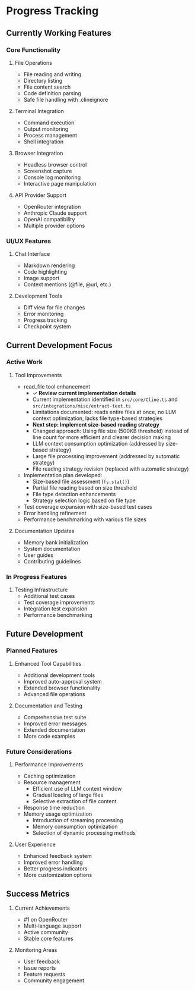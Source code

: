 # Progress Tracking

## Currently Working Features

### Core Functionality
1. File Operations
   - File reading and writing
   - Directory listing
   - File content search
   - Code definition parsing
   - Safe file handling with .clineignore

2. Terminal Integration
   - Command execution
   - Output monitoring
   - Process management
   - Shell integration

3. Browser Integration
   - Headless browser control
   - Screenshot capture
   - Console log monitoring
   - Interactive page manipulation

4. API Provider Support
   - OpenRouter integration
   - Anthropic Claude support
   - OpenAI compatibility
   - Multiple provider options

### UI/UX Features
1. Chat Interface
   - Markdown rendering
   - Code highlighting
   - Image support
   - Context mentions (@file, @url, etc.)

2. Development Tools
   - Diff view for file changes
   - Error monitoring
   - Progress tracking
   - Checkpoint system

## Current Development Focus

### Active Work
1. Tool Improvements
   - read_file tool enhancement
     - ✓ **Review current implementation details**
     - Current implementation identified in `src/core/Cline.ts` and `src/integrations/misc/extract-text.ts`
     - Limitations documented: reads entire files at once, no LLM context optimization, lacks file type-based strategies
     - **Next step: Implement size-based reading strategy**
     - Changed approach: Using file size (500KB threshold) instead of line count for more efficient and clearer decision making
     - LLM context consumption optimization (addressed by size-based strategy)
     - Large file processing improvement (addressed by automatic strategy)
     - File reading strategy revision (replaced with automatic strategy)
   - Implementation plan developed:
     - Size-based file assessment (`fs.stat()`)
     - Partial file reading based on size threshold
     - File type detection enhancements
     - Strategy selection logic based on file type
   - Test coverage expansion with size-based test cases
   - Error handling refinement
   - Performance benchmarking with various file sizes

2. Documentation Updates
   - Memory bank initialization
   - System documentation
   - User guides
   - Contributing guidelines

### In Progress Features
1. Testing Infrastructure
   - Additional test cases
   - Test coverage improvements
   - Integration test expansion
   - Performance benchmarking

## Future Development

### Planned Features
1. Enhanced Tool Capabilities
   - Additional development tools
   - Improved auto-approval system
   - Extended browser functionality
   - Advanced file operations

2. Documentation and Testing
   - Comprehensive test suite
   - Improved error messages
   - Extended documentation
   - More code examples

### Future Considerations
1. Performance Improvements
   - Caching optimization
   - Resource management
     - Efficient use of LLM context window
     - Gradual loading of large files
     - Selective extraction of file content
   - Response time reduction
   - Memory usage optimization
     - Introduction of streaming processing
     - Memory consumption optimization
     - Selection of dynamic processing methods

2. User Experience
   - Enhanced feedback system
   - Improved error handling
   - Better progress indicators
   - More customization options

## Success Metrics
1. Current Achievements
   - #1 on OpenRouter
   - Multi-language support
   - Active community
   - Stable core features

2. Monitoring Areas
   - User feedback
   - Issue reports
   - Feature requests
   - Community engagement

